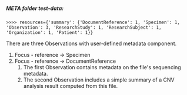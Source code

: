 ##### META folder test-data:

```
>>>> resources={'summary': {'DocumentReference': 1, 'Specimen': 1, 'Observation': 3, 'ResearchStudy': 1, 'ResearchSubject': 1, 'Organization': 1, 'Patient': 1}}
```

There are three Observations with user-defined metadata component. 
1. Focus - reference -> Specimen
2. Focus - reference -> DocumentReference 
   1. The first Observation contains metadata on the file's sequencing metadata.
   2. The second Observation includes a simple summary of a CNV analysis result computed from this file.
